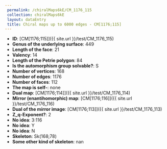 ```yaml
--- 
 permalink: /chiralMaps6kE/CM_1176_115 
 collection: chiralMaps6kE
 layout: dataEntry
 title: Chiral maps up to 6000 edges - CM[1176;115]
---
```


- **ID**: [CM[1176;115]]({{ site.url }}/test/CM_1176_115)
- **Genus of the underlying surface**: 449
- **Length of the face**: 21
- **Valency**: 14
- **Length of the Petrie polygon**: 84
- **Is the automorphism group solvable?**: S
- **Number of vertices**: 168
- **Number of edges**: 1176
- **Number of faces**: 112
- **The map is self-**: none
- **Dual map**: [CM[1176;114]]({{ site.url }}/test/CM_1176_114)
- **Mirror (enantihomorphic) map**: [CM[1176;116]]({{ site.url }}/test/CM_1176_116)
- **Dual of the mirror image**: [CM[1176;113]]({{ site.url }}/test/CM_1176_113)
- **Z_q-Exponent?**: 2
- **No idea**:  3:116
- **No idea**: Y
- **No idea**: N
- **Skeleton**: Sk(168;78)
- **Some other kind of skeleton**: nan
